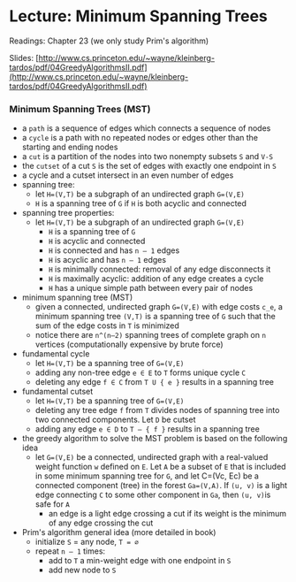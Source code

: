 # Lecture: Minimum Spanning Trees

Readings: Chapter 23 (we only study Prim's algorithm)

Slides: [http://www.cs.princeton.edu/~wayne/kleinberg-tardos/pdf/04GreedyAlgorithmsII.pdf](http://www.cs.princeton.edu/~wayne/kleinberg-tardos/pdf/04GreedyAlgorithmsII.pdf)

### Minimum Spanning Trees (MST)
- a ``path`` is a sequence of edges which connects a sequence of nodes
- a ``cycle`` is a path with no repeated nodes or edges other than the starting and ending nodes
- a ``cut`` is a partition of the nodes into two nonempty subsets ``S`` and ``V-S``
- the ``cutset`` of a cut ``S`` is the set of edges with exactly one endpoint in ``S``
- a cycle and a cutset intersect in an even number of edges
- spanning tree:
  - let ``H=(V,T)`` be a subgraph of an undirected graph ``G=(V,E)``
  - ``H`` is a spanning tree of ``G`` if ``H`` is both acyclic and connected
- spanning tree properties:
  - let ``H=(V,T)`` be a subgraph of an undirected graph ``G=(V,E)``
    - ``H`` is a spanning tree of ``G``
    - ``H`` is acyclic and connected
    - ``H`` is connected and has ``n – 1`` edges
    - ``H`` is acyclic and has ``n – 1`` edges
    - ``H`` is minimally connected: removal of any edge disconnects it
    - ``H`` is maximally acyclic: addition of any edge creates a cycle
    - ``H`` has a unique simple path between every pair of nodes
- minimum spanning tree (MST)
  - given a connected, undirected graph ``G=(V,E)`` with edge costs ``c_e``, a minimum spanning tree ``(V,T)`` is a spanning tree of ``G`` such that the sum of the edge costs in ``T`` is minimized
  - notice there are ``n^(n–2)`` spanning trees of complete graph on ``n`` vertices (computationally expensive by brute force)
- fundamental cycle
  - let ``H=(V,T)`` be a spanning tree of ``G=(V,E)``
  - adding any non-tree edge ``e ∈ E`` to ``T`` forms unique cycle ``C``
  - deleting any edge ``f ∈ C`` from ``T U { e }`` results in a spanning tree
- fundamental cutset
  - let ``H=(V,T)`` be a spanning tree of ``G=(V,E)``
  - deleting any tree edge ``f`` from ``T`` divides nodes of spanning tree into two connected components. Let ``D`` be cutset
  - adding any edge ``e ∈ D`` to ``T – { f }`` results in a spanning tree
- the greedy algorithm to solve the MST problem is based on the following idea
  - let ``G=(V,E)`` be a connected, undirected graph with a real-valued weight function ``w`` defined on ``E``. Let ``A`` be a subset of ``E`` that is included in some minimum spanning tree for ``G``, and let C=(Vc, Ec) be a connected component (tree) in the forest ``Ga=(V,A)``. If ``(u, v)`` is a light edge connecting ``C`` to some other component in ``Ga``, then ``(u, v)``is safe for ``A``
    - an edge is a light edge crossing a cut if its weight is the minimum of any edge crossing the cut
- Prim's algorithm general idea (more detailed in book)
  - initialize ``S`` = any node, ``T = ∅``
  - repeat ``n – 1`` times:
    - add to ``T`` a min-weight edge with one endpoint in ``S``
    - add new node to ``S``
